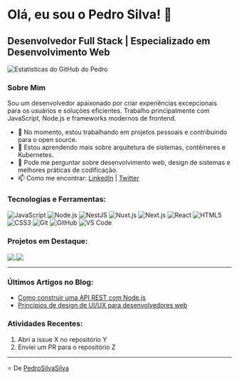 # Olá, eu sou o Pedro Silva! 👋

## Desenvolvedor Full Stack | Especializado em Desenvolvimento Web

![Estatísticas do GitHub do Pedro](https://github-readme-stats.vercel.app/api?username=PedroSilvaSilva&show_icons=true&theme=radical)

### Sobre Mim
Sou um desenvolvedor apaixonado por criar experiências excepcionais para os usuários e soluções eficientes. Trabalho principalmente com JavaScript, Node.js e frameworks modernos de frontend.

- 🔭 No momento, estou trabalhando em projetos pessoais e contribuindo para o open source.
- 🌱 Estou aprendendo mais sobre arquitetura de sistemas, contêineres e Kubernetes.
- 💬 Pode me perguntar sobre desenvolvimento web, design de sistemas e melhores práticas de codificação.
- 📫 Como me encontrar: [LinkedIn](SeuLinkDeLinkedIn) | [Twitter](SeuLinkDeTwitter)

### Tecnologias e Ferramentas:

![JavaScript](https://img.shields.io/badge/-JavaScript-000?&logo=JavaScript)
![Node.js](https://img.shields.io/badge/-Node.js-000?&logo=node.js)
![NestJS](https://img.shields.io/badge/-NestJS-ea2845?&logo=nestjs)
![Nuxt.js](https://img.shields.io/badge/-Nuxt.js-00dc82?&logo=nuxt.js)
![Next.js](https://img.shields.io/badge/-Next.js-000000?&logo=next.js)
![React](https://img.shields.io/badge/-React-000?&logo=React)
![HTML5](https://img.shields.io/badge/-HTML5-000?&logo=html5)
![CSS3](https://img.shields.io/badge/-CSS3-000?&logo=css3)
![Git](https://img.shields.io/badge/-Git-000?&logo=git)
![GitHub](https://img.shields.io/badge/-GitHub-000?&logo=github)
![VS Code](https://img.shields.io/badge/-VS%20Code-000?&logo=visual-studio-code)

### Projetos em Destaque:

<a href="URL_DO_REPOSITORIO_NODEMEDICOS">
  <img align="center" src="https://github-readme-stats.vercel.app/api/pin/?username=PedroSilvaSilva&repo=nodemedicos&theme=radical" />
</a>
<a href="URL_DO_REPOSITORIO_PASSARINHOSLDA">
  <img align="center" src="https://github-readme-stats.vercel.app/api/pin/?username=PedroSilvaSilva&repo=passarinhoslda&theme=radical" />
</a>

---

### Últimos Artigos no Blog:

<!-- BLOG-POST-LIST:START -->
- [Como construir uma API REST com Node.js](LINK_PARA_O_ARTIGO)
- [Princípios de design de UI/UX para desenvolvedores web](LINK_PARA_O_ARTIGO)
<!-- BLOG-POST-LIST:END -->

### Atividades Recentes:

<!--START_SECTION:activity-->
1. Abri a issue X no repositório Y
2. Enviei um PR para o repositório Z
<!--END_SECTION:activity-->

---
⭐️ De [PedroSilvaSilva](https://github.com/PedroSilvaSilva)


